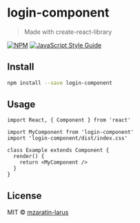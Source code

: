 # login-component

> Made with create-react-library

[![NPM](https://img.shields.io/npm/v/login-component.svg)](https://www.npmjs.com/package/login-component) [![JavaScript Style Guide](https://img.shields.io/badge/code_style-standard-brightgreen.svg)](https://standardjs.com)

## Install

```bash
npm install --save login-component
```

## Usage

```tsx
import React, { Component } from 'react'

import MyComponent from 'login-component'
import 'login-component/dist/index.css'

class Example extends Component {
  render() {
    return <MyComponent />
  }
}
```

## License

MIT © [mzaratin-larus](https://github.com/mzaratin-larus)
